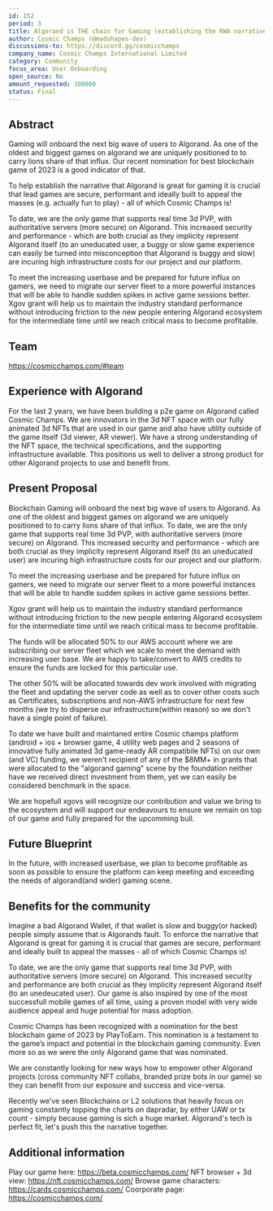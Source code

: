 ```yaml
---
id: 152
period: 3
title: Algorand is THE chain for Gaming (establishing the RWA narrative)
author: Cosmic Champs (@madshapes-dev)
discussions-to: https://discord.gg/cosmicchamps
company_name: Cosmic Champs International Limited
category: Community
focus_area: User Onboarding
open_source: No
amount_requested: 100000
status: Final
---
```


## Abstract
Gaming will onboard the next big wave of users to Algorand. As one of the oldest and biggest games on algorand we are uniquely positioned to to carry lions share of that influx. Our recent nomination for best blockchain game of 2023 is a good indicator of that. 

To help establish the narrative that Algorand is great for gaming it is crucial that lead games are secure, performant and ideally built to appeal the masses (e.g. actually fun to play) - all of which Cosmic Champs is!

To date, we are the only game that supports real time 3d PVP, with authoritative servers (more secure) on Algorand. This increased security and performance - which are both crucial as they implicity represent Algorand itself (to an uneducated user, a buggy or slow game experience can easily be turned into misconception that Algorand is buggy and slow) are incuring high infrastructure costs for our project and our platform. 

To meet the increasing userbase and be prepared for future influx on gamers, we need to migrate our server fleet to a more powerful instances that will be able to handle sudden spikes in active game sessions better. Xgov grant will help us to maintain the industry standard performance without introducing friction to the new people entering Algorand ecosystem for the intermediate time until we reach critical mass to become profitable.

## Team
<a href="https://cosmicchamps.com/#team" target="_blank">https://cosmicchamps.com/#team</a>

## Experience with Algorand
For the last 2 years, we have been building a p2e game on Algorand called Cosmic Champs. We are innovators in the 3d NFT space with our fully animated 3d NFTs that are used in our game and also have utility outside of the game itself (3d viewer, AR viewer).
We have a strong understanding of the NFT space, the technical specifications, and the supporting infrastructure available. This positions us well to deliver a strong product for other Algorand projects to use and benefit from.

## Present Proposal
Blockchain Gaming will onboard the next big wave of users to Algorand. As one of the oldest and biggest games on algorand we are uniquely positioned to to carry lions share of that influx. To date, we are the only game that supports real time 3d PVP, with authoritative servers (more secure) on Algorand. This increased security and performance - which are both crucial as they implicity represent Algorand itself (to an uneducated user) are incuring high infrastructure costs for our project and our platform. 

To meet the increasing userbase and be prepared for future influx on gamers, we need to migrate our server fleet to a more powerful instances that will be able to handle sudden spikes in active game sessions better.

Xgov grant will help us to maintain the industry standard performance without introducing friction to the new people entering Algorand ecosystem for the intermediate time until we reach critical mass to become profitable.

The funds will be allocated 50% to our AWS account where we are subscribing our server fleet which we scale to meet the demand with increasing user base. We are happy to take/convert to AWS credits to ensure the funds are locked for this particular use.

The other 50% will be allocated towards dev work involved with migrating the fleet and updating the server code as well as to cover other costs such as Certificates, subscriptions and non-AWS infrastructure for next few months (we try to disperse our infrastructure(within reason) so we don't have a single point of failure).

To date we have built and maintaned entire Cosmic champs platform (android + ios + browser game, 4 utility web pages and 2 seasons of innovative fully animated 3d game-ready AR compatibile NFTs) on our own (and VC) funding, we weren't recipient of any of the $8MM+ in grants that were allocated to the "algorand gaming" scene by the foundation neither have we received direct investment from them, yet we can easily be considered benchmark in the space.

We are hopefull xgovs will recognize our contribution and value we bring to the ecosystem and will support our endeavours to ensure we remain on top of our game and fully prepared for the upcomming bull.

## Future Blueprint
In the future, with increased userbase, we plan to become profitable as soon as possible to ensure the platform can keep meeting and exceeding the needs of algorand(and wider) gaming scene.

## Benefits for the community
Imagine a bad Algorand Wallet, if that wallet is slow and buggy(or hacked) people simply assume that is Algorands fault. To enforce the narrative that Algorand is great for gaming it is crucial that games are secure, performant and ideally built to appeal the masses - all of which Cosmic Champs is!

To date, we are the only game that supports real time 3d PVP, with authoritative servers (more secure) on Algorand. This increased security and performance are both crucial as they implicity represent Algorand itself (to an unedeucated user). Our game is also inspired by one of the most successfull mobile games of all time, using a proven model with very wide audience appeal and huge potential for mass adoption.

Cosmic Champs has been recognized with a nomination for the best blockchain game of 2023 by PlayToEarn. This nomination is a testament to the game’s impact and potential in the blockchain gaming community. Even more so as we were the only Algorand game that was nominated. 

We are constantly looking for new ways how to empower other Algorand projects (cross community NFT collabs, branded prize bots in our game) so they can benefit from our exposure and success and vice-versa.

Recently we've seen Blockchains or L2 solutions that heavily focus on gaming constantly topping the charts on dapradar, by either UAW or tx count - simply because gaming is sich a huge market. Algorand's tech is perfect fit, let's push this the narrative together.

## Additional information
Play our game here: <a href="https://beta.cosmicchamps.com/" target="_blank">https://beta.cosmicchamps.com/</a>
NFT browser + 3d view: <a href="https://nft.cosmicchamps.com/" target="_blank">https://nft.cosmicchamps.com/</a>
Browse game characters: <a href="https://cards.cosmicchamps.com/" target="_blank">https://cards.cosmicchamps.com/</a>
Coorporate page: <a href="https://cosmicchamps.com/" target="_blank">https://cosmicchamps.com/</a>
